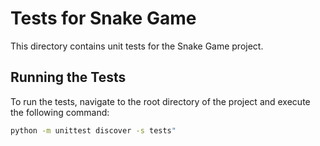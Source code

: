 # Tests for Snake Game

This directory contains unit tests for the Snake Game project.

## Running the Tests

To run the tests, navigate to the root directory of the project and execute the following command:

```sh
python -m unittest discover -s tests"
```